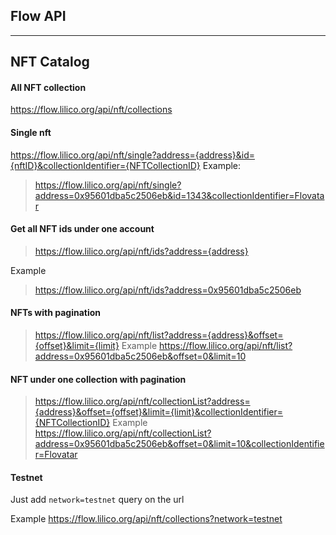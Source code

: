 ## Flow API
---

## NFT Catalog

#### All NFT collection
https://flow.lilico.org/api/nft/collections
#### Single nft
https://flow.lilico.org/api/nft/single?address={address}&id={nftID}&collectionIdentifier={NFTCollectionID}
Example:
> https://flow.lilico.org/api/nft/single?address=0x95601dba5c2506eb&id=1343&collectionIdentifier=Flovatar
#### Get all NFT ids under one account
> https://flow.lilico.org/api/nft/ids?address={address}

Example
> https://flow.lilico.org/api/nft/ids?address=0x95601dba5c2506eb
#### NFTs with pagination
> https://flow.lilico.org/api/nft/list?address={address}&offset={offset}&limit={limit}
Example
> https://flow.lilico.org/api/nft/list?address=0x95601dba5c2506eb&offset=0&limit=10
#### NFT under one collection with pagination
> https://flow.lilico.org/api/nft/collectionList?address={address}&offset={offset}&limit={limit}&collectionIdentifier={NFTCollectionID}
Example
> https://flow.lilico.org/api/nft/collectionList?address=0x95601dba5c2506eb&offset=0&limit=10&collectionIdentifier=Flovatar

#### Testnet 
Just add `network=testnet` query on the url

Example
https://flow.lilico.org/api/nft/collections?network=testnet